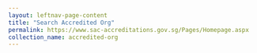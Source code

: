 ```yaml
---
layout: leftnav-page-content
title: "Search Accredited Org"
permalink: https://www.sac-accreditations.gov.sg/Pages/Homepage.aspx
collection_name: accredited-org
---
```

